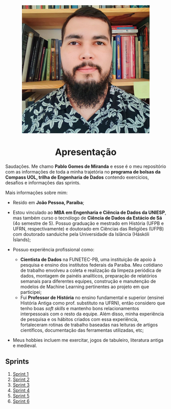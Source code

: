<div align="center">
    <img src="./pgdem.jpeg" alt="foto pessoal" width=400/>
</div>
<h1 align="center">Apresentação</h1>

Saudações. Me chamo **Pablo Gomes de Miranda** e esse é o meu repositório com as informações de toda a minha trajetória no **programa de bolsas da Compass UOL, trilha de Engenharia de Dados** contendo exercícios, desafios e informações das sprints. 

Mais informações sobre mim:
- Resido em **João Pessoa, Paraíba**;

- Estou vinculado ao **MBA em Engenharia e Ciência de Dados da UNIESP**, mas também curso o tecnólogo de **Ciência de Dados da Estácio de Sá** (4o semestre de 5). Possuo graduação e mestrado em História (UFPB e UFRN, respectivamente) e doutorado em Ciências das Religiões (UFPB) com doutorado sanduíche pela Universidade da Islância (Háskóli Íslands);

- Possuo experiência profissional como: 
    - **Cientista de Dados** na FUNETEC-PB, uma instituição de apoio à pesquisa e ensino dos institutos federais da Paraíba. Meu cotidiano de trabalho envolveu a coleta e realização da limpeza periódica de dados, montagem de painéis analíticos, preparação de relatórios semanais para diferentes equipes, construção e manutenção de modelos de Machine Learning pertinentes ao projeto em que participei;
    - Fui **Professor de História** no ensino fundamental e superior (ensinei História Antiga como prof. substituto na UFRN), então considero que tenho boas *soft skills* e mantenho bons relacionamentos interpessoais com o resto da equipe. Além disso, minha experiência de pesquisa e os hábitos criados com essa experiência, fortaleceram rotinas de trabalho baseadas nas leituras de artigos científicos, documentação das ferramentas utilizadas, etc;

- Meus hobbies incluem me exercitar, jogos de tabuleiro, literatura antiga e medieval.

## Sprints 
1. [Sprint 1](/Sprint%201/README.md)
2. [Sprint 2](/Sprint%202/README.md)
3. [Sprint 3](/Sprint%203/README.md)
4. [Sprint 4](/Sprint%204/README.md)
5. [Sprint 5](/Sprint%205/README.md)
6. [Sprint 6](/Sprint%206/README.md)